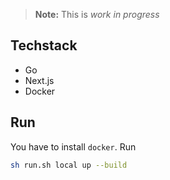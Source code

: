 > **Note:** This is *work in progress* 

## Techstack
* Go
* Next.js
* Docker

## Run
You have to install `docker`.
Run
```sh
sh run.sh local up --build
```